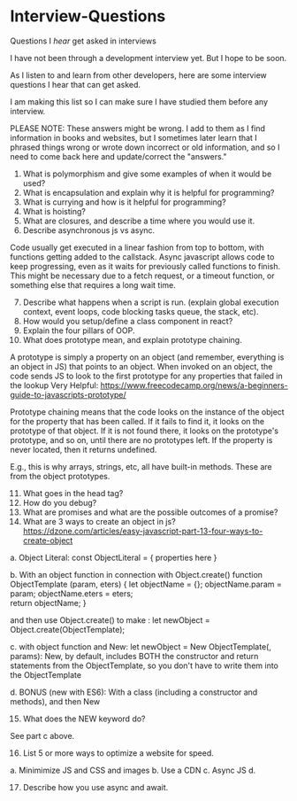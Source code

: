 # Interview-Questions
Questions I *hear* get asked in interviews

I have not been through a development interview yet. But I hope to be soon. 

As I listen to and learn from other developers, here are some interview questions I hear that can get asked.

I am making this list so I can make sure I have studied them before any interview. 

PLEASE NOTE: These answers might be wrong. I add to them as I find information in books and websites, but I sometimes later learn that I phrased things wrong or wrote down incorrect or old information, and so I need to come back here and update/correct the "answers."

1. What is polymorphism and give some examples of when it would be used?
2. What is encapsulation and explain why it is helpful for programming?
3. What is currying and how is it helpful for programming?
4. What is hoisting?
5. What are closures, and describe a time where you would use it.
6. Describe asynchronous js vs async. 

Code usually get executed in a linear fashion from top to bottom, with functions getting added to the callstack. Async javascript allows code to keep progressing, even as it waits for previously called functions to finish. This might be necessary due to a fetch request, or a timeout function, or something else that requires a long wait time.

7. Describe what happens when a script is run. (explain global execution context, event loops, code blocking tasks queue, the stack, etc). 
8. How would you setup/define a class component in react? 
9. Explain the four pillars of OOP. 
10. What does prototype mean, and explain prototype chaining.

A prototype is simply a property on an object (and remember, everything is an object in JS) that points to an object. 
When invoked on an object, the code sends JS to look to the first prototype for any properties that failed in the lookup
Very Helpful: https://www.freecodecamp.org/news/a-beginners-guide-to-javascripts-prototype/ 

Prototype chaining means that the code looks on the instance of the object for the property that has been called. If it fails to find it, it looks on the prototype of that object. If it is not found there, it looks on the prototype's prototype, and so on, until there are no prototypes left. If the property is never located, then it returns undefined. 

E.g., this is why arrays, strings, etc, all have built-in methods. These are from the object prototypes. 

11. What goes in the head tag? 
12. How do you debug? 
13. What are promises and what are the possible outcomes of a promise? 
14. What are 3 ways to create an object in js?
https://dzone.com/articles/easy-javascript-part-13-four-ways-to-create-object 

a. Object Literal:
  const ObjectLiteral = {
    properties here
  }

b. With an object function in connection with Object.create()
  function ObjectTemplate (param, eters) { 
    let objectName = {};
    objectName.param = param;
    objectName.eters = eters;  
    return objectName;
  }
  
   and then use Object.create() to make :
    let newObject = Object.create(ObjectTemplate);
    
  c. with object function and New:
    let newObject = New ObjectTemplate(, params):
    New, by default, includes BOTH the constructor and return statements from the ObjectTemplate, so you don't have to write them into the ObjectTemplate
  
  d. BONUS (new with ES6): With a class (including a constructor and methods), and then New
  
15. What does the NEW keyword do?

See part c above.

16. List 5 or more ways to optimize a website for speed. 

a. Minimimize JS and CSS and images
b. Use a CDN
c. Async JS 
d. 

17. Describe how you use async and await.
